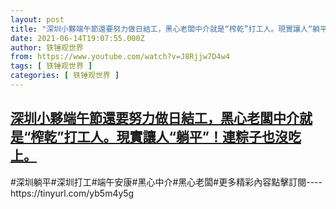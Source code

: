 ```yaml
---
layout: post
title: "深圳小夥端午節還要努力做日結工，黑心老闆中介就是“榨乾”打工人。現實讓人“躺平”！連粽子也沒吃上。"
date: 2021-06-14T19:07:55.000Z
author: 铁锤观世界
from: https://www.youtube.com/watch?v=J8Rjjw7D4w4
tags: [ 铁锤观世界 ]
categories: [ 铁锤观世界 ]
---
```

<!--1623697675000-->
[深圳小夥端午節還要努力做日結工，黑心老闆中介就是“榨乾”打工人。現實讓人“躺平”！連粽子也沒吃上。](https://www.youtube.com/watch?v=J8Rjjw7D4w4)
------

<div>
#深圳躺平#深圳打工#端午安康#黑心中介#黑心老闆#更多精彩內容點擊訂閱----https://tinyurl.com/yb5m4y5g
</div>
